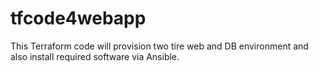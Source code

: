 # tfcode4webapp
This Terraform code will provision two tire web and DB environment and also install required software via Ansible.
